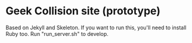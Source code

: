# Geek Collision site (prototype)

Based on Jekyll and Skeleton. If you want to run this, you'll need to install Ruby too. Run "run_server.sh" to develop.

